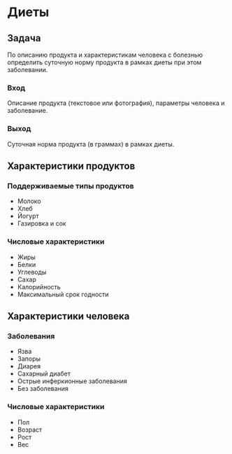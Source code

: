 # Диеты

## Задача
По описанию продукта и характеристикам человека с болезнью определить
суточную норму продукта в рамках диеты при этом заболевании.

### Вход
Описание продукта (текстовое или фотография), параметры человека и заболевание.

### Выход
Суточная норма продукта (в граммах) в рамках диеты.

## Характеристики продуктов
### Поддерживаемые типы продуктов
* Молоко
* Хлеб
* Йогурт
* Газировка и сок

### Числовые характеристики
* Жиры
* Белки
* Углеводы
* Сахар
* Калорийность
* Максимальный срок годности

## Характеристики человека
### Заболевания
* Язва
* Запоры
* Диарея
* Сахарный диабет
* Острые инферкионные заболевания
* Без заболевания

### Числовые характеристики
* Пол
* Возраст
* Рост
* Вес
